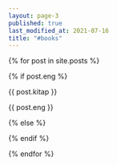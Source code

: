 ```yaml
---
layout: page-3
published: true
last_modified_at: 2021-07-16
title: "#books"
---
```


<div>
  {% for post in site.posts %}
     <p>
  {% if post.eng %}
   <div class="link1">  
    <a id="{{ post.url }}">{{ post.kitap }}</a>
  </div>
      <p>{{ post.eng }}</p>
   
  {% else %}
    <div style="visibility: hidden;"></div>
{% endif %}
</p>
  
  {% endfor %}
</div>
